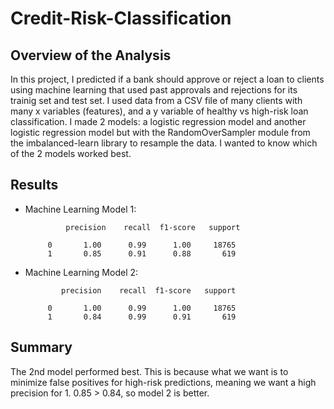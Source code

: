 # Credit-Risk-Classification

## Overview of the Analysis

In this project, I predicted if a bank should approve or reject a loan to clients using machine learning that used past approvals and rejections for its trainig set and test set. I used data from a CSV file of many clients with many x variables (features), and a y variable of healthy vs high-risk loan classification. I made 2 models: a logistic regression model and another logistic regression model but with the RandomOverSampler module from the imbalanced-learn library to resample the data. I wanted to know which of the 2 models worked best.


## Results

* Machine Learning Model 1:

               precision    recall  f1-score   support

           0       1.00      0.99      1.00     18765
           1       0.85      0.91      0.88       619

* Machine Learning Model 2:

              precision    recall  f1-score   support

           0       1.00      0.99      1.00     18765
           1       0.84      0.99      0.91       619

## Summary

The 2nd model performed best. This is because what we want is to minimize false positives for high-risk predictions, meaning we want a high precision for 1. 0.85 > 0.84, so model 2 is better. 
